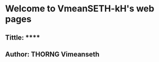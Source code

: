 # Welcome to VmeanSETH-kH's web pages

## Tittle: ****
## Author: **THORNG Vimeanseth**

```{tableofcontents}
```
